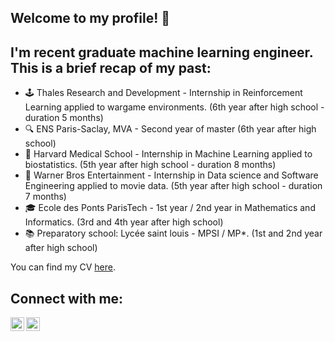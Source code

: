 ## Welcome to my profile! 👋 

## I'm recent graduate machine learning engineer. This is a brief recap of my past:
- 🕹️ Thales Research and Development - Internship in Reinforcement Learning applied to wargame environments. (6th year after high school - duration 5 months)
- 🔍 ENS Paris-Saclay, MVA - Second year of master (6th year after high school)
- 🔬 Harvard Medical School - Internship in Machine Learning applied to biostatistics. (5th year after high school - duration 8 months)
- 🎥 Warner Bros Entertainment - Internship in Data science and Software Engineering applied to movie data. (5th year after high school - duration 7 months)
- 🎓 Ecole des Ponts ParisTech - 1st year / 2nd year in Mathematics and Informatics. (3rd and 4th year after high school)
- 📚 Preparatory school: Lycée saint louis - MPSI / MP*. (1st and 2nd year after high school)

You can find my CV [here][CV].

## Connect with me:

[<img align="left" width="22px" src="https://upload.wikimedia.org/wikipedia/commons/e/e9/Linkedin_icon.svg" />][LinkedIn]
[<img align="left" width="22px" src="https://upload.wikimedia.org/wikipedia/commons/thumb/c/c7/Google_Scholar_logo.svg/512px-Google_Scholar_logo.svg.png" />][GoogleScolar]

<br />
<br />

[CV]: https://drive.google.com/file/d/1iUwj8LeTfOT6yMuN0AlvPGbdBJUBr0Dt/view?usp=sharing
[LinkedIn]: https://www.linkedin.com/in/samueldiai/
[GoogleScolar]: https://scholar.google.com/citations?user=gqZ5aCMAAAAJ&hl=en
